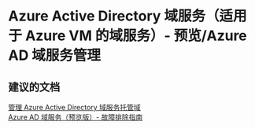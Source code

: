 <properties
    pageTitle="azure active directory domain services (domain services for azure vms) - preview/management of azure ad domain services"
    description="Azure Active Directory 域服务（适用于 Azure VM 的域服务）- 预览/Azure AD 域服务管理"
    service="microsoft.activedirectory"
    resource="activedirectory"
    authors="aashu"
    displayOrder=""
    selfHelpType="generic"
    supportTopicIds="32447393"
    resourceTags=""
    productPesIds="14785"
    cloudEnvironments="public"
/>


# Azure Active Directory 域服务（适用于 Azure VM 的域服务）- 预览/Azure AD 域服务管理


## **建议的文档**
[管理 Azure Active Directory 域服务托管域](https://azure.microsoft.com/documentation/articles/active-directory-ds-admin-guide-administer-domain/)<br>
[Azure AD 域服务（预览版）- 故障排除指南](https://azure.microsoft.com/documentation/articles/active-directory-ds-troubleshooting/)



<!--HONumber=Jul16_HO4-->


